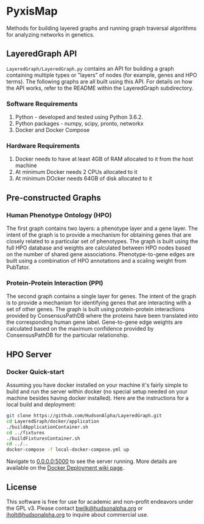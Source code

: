 # PyxisMap
Methods for building layered graphs and running graph traversal algorithms for analyzing networks in genetics.

## LayeredGraph API
```LayeredGraph/LayeredGraph.py``` contains an API for building a graph containing multiple types or "layers" of nodes (for example, genes and HPO terms).  The
following graphs are all built using this API.  For details on how the API works, refer to the README within the LayeredGraph subdirectory.

### Software Requirements
1. Python - developed and tested using Python 3.6.2.
2. Python packages - numpy, scipy, pronto, networkx
3. Docker and Docker Compose

### Hardware Requirements
1. Docker needs to have at least 4GB of RAM allocated to it from the host machine
2. At minimum Docker needs 2 CPUs allocated to it
3. At minimum DOcker needs 64GB of disk allocated to it

## Pre-constructed Graphs
### Human Phenotype Ontology (HPO)
The first graph contains two layers: a phenotype layer and a gene layer.  The intent of the graph is to provide a mechanism for obtaining
genes that are closely related to a particular set of phenotypes.  The graph is built using the full HPO database and weights are calculated
between HPO nodes based on the number of shared gene associations.  Phenotype-to-gene edges are built using a combination of HPO annotations and
a scaling weight from PubTator.

### Protein-Protein Interaction (PPI)
The second graph contains a single layer for genes.  The intent of the graph is to provide a mechanism for identifying genes that are interacting with
a set of other genes.  The graph is built using protein-protein interactions provided by ConsensusPathDB where the proteins have been translated into the corresponding
human gene label.  Gene-to-gene edge weights are calculated based on the maximum confidence provided by ConsensusPathDB for the particular relationship.

## HPO Server
### Docker Quick-start
Assuming you have docker installed on your machine it's fairly simple to build and run the server within docker (no special
setup needed on your machine besides having docker installed).  Here are the instructions for a local build and deployment:

```bash
git clone https://github.com/HudsonAlpha/LayeredGraph.git
cd LayeredGraph/docker/application
./buildApplicationContainer.sh
cd ../fixtures
./buildFixturesContainer.sh
cd ../..
docker-compose -f local-docker-compose.yml up
``` 

Navigate to [0.0.0.0:5000](http://0.0.0.0:5000) to see the server running.  More details are available on the [Docker Deployment wiki page](https://github.com/HudsonAlpha/LayeredGraph/wiki/Docker-Deployment).

## License

This software is free for use for academic and non-profit endeavors under the GPL v3. Please contact bwilk@hudsonalpha.org or jholt@hudsonalpha.org to inquire about commercial use. 
